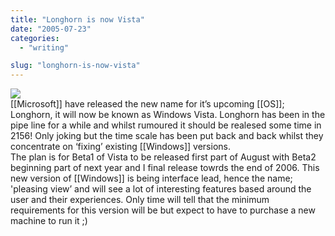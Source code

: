 ```yaml
---
title: "Longhorn is now Vista"
date: "2005-07-23"
categories: 
  - "writing"

slug: "longhorn-is-now-vista"
---
```


![](/images/vista.jpg)  
\[\[Microsoft\]\] have released the new name for it’s upcoming \[\[OS\]\]; Longhorn, it will now be known as Windows Vista. Longhorn has been in the pipe line for a while and whilst rumoured it should be realesed some time in 2156! Only joking but the time scale has been put back and back whilst they concentrate on ‘fixing’ existing \[\[Windows\]\] versions.  
The plan is for Beta1 of Vista to be released first part of August with Beta2 beginning part of next year and I final release towrds the end of 2006. 
This new version of \[\[Windows\]\] is being interface lead, hence the name; 'pleasing view’ and will see a lot of interesting features based around the user and their experiences. Only time will tell that the minimum requirements for this version will be but expect to have to purchase a new machine to run it ;)
